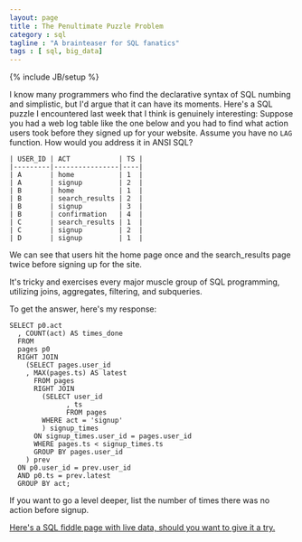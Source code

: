 ```yaml
---
layout: page
title : The Penultimate Puzzle Problem
category : sql
tagline : "A brainteaser for SQL fanatics"
tags : [ sql, big_data]
---
```

{% include JB/setup %}

I know many programmers who find the declarative syntax of SQL numbing and simplistic, but I'd argue that it can have its moments.
Here's a SQL puzzle I encountered last week that I think is genuinely interesting: Suppose you had a web log table 
like the one below and you had to find what action users took before they signed up for your website.
Assume you have no <code>LAG</code> function. How would you address it in ANSI SQL?

    | USER_ID | ACT            | TS |
    |---------|----------------|----|
    | A       | home           | 1  |
    | A       | signup         | 2  |
    | B       | home           | 1  |
    | B       | search_results | 2  |
    | B       | signup         | 3  |
    | B       | confirmation   | 4  |
    | C       | search_results | 1  |
    | C       | signup         | 2  |
    | D       | signup         | 1  |

We can see that users hit the home page once and the search_results page twice before signing up for the site.

It's tricky and exercises every major muscle group of SQL programming, utilizing joins, aggregates, filtering, and subqueries.

To get the answer, here's my response:

    SELECT p0.act
      , COUNT(act) AS times_done
      FROM
      pages p0
      RIGHT JOIN
        (SELECT pages.user_id
        , MAX(pages.ts) AS latest
          FROM pages
          RIGHT JOIN 
            (SELECT user_id
                  , ts
                  FROM pages
            WHERE act = 'signup'
            ) signup_times
          ON signup_times.user_id = pages.user_id
          WHERE pages.ts < signup_times.ts
          GROUP BY pages.user_id
        ) prev
      ON p0.user_id = prev.user_id
      AND p0.ts = prev.latest
      GROUP BY act;

If you want to go a level deeper, list the number of times there was no action before signup.

[Here's a SQL fiddle page with live data, should you want to give it a try.](http://sqlfiddle.com/#!4/651a48/1)
